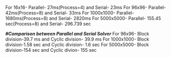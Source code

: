 For 16x16- Parallel- 27ms(Process=4) and Serial- 23ms
For 96x96- Parallel- 42ms(Process=8) and Serial- 33ms
For 1000x1000- Parallel- 1680ms(Process=8) and Serial- 2820ms
For 5000x5000- Parallel- 155.45 sec(Process=8) and Serial- 296.739 sec

***#Comparison between Parallel and Serial Solver***
For 96x96- Block division-39.7 ms and Cyclic division- 39.9 ms
For 1000x1000- Block division-1.58 sec and Cyclic division- 1.6 sec
For 5000x5000- Block division-154 sec and Cyclic divion- 155 sec